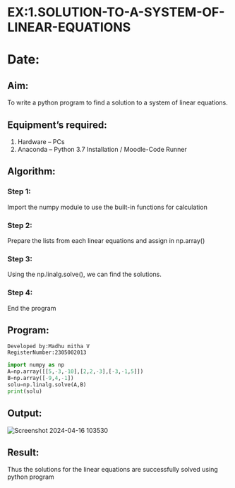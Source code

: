 # EX:1.SOLUTION-TO-A-SYSTEM-OF-LINEAR-EQUATIONS

# Date:

## Aim:
To write a python program to find a solution to a system of linear equations.
## Equipment’s required:
1. 	Hardware – PCs
2. 	Anaconda – Python 3.7 Installation / Moodle-Code Runner
   
## Algorithm:
### Step 1: 
Import the numpy module to use the built-in functions for calculation
### Step 2: 
Prepare the lists from each linear equations and assign in np.array()
### Step 3: 
Using the np.linalg.solve(), we can find the solutions.
### Step 4: 
End the program

## Program:
```
Developed by:Madhu mitha V
RegisterNumber:2305002013  

`````
```python
import numpy as np
A=np.array([[5,-3,-10],[2,2,-3],[-3,-1,5]])
B=np.array([-9,4,-1])
solu=np.linalg.solve(A,B)
print(solu)
```
## Output:
![Screenshot 2024-04-16 103530](https://github.com/Madhumitha2006/-SOLUTION-TO-A-SYSTEM-OF-LINEAR-EQUATIONS/assets/155508589/94ca9985-d562-40b0-835c-12bbfb6ff26f)


## Result: 
Thus the solutions for the linear equations are successfully solved using python program

